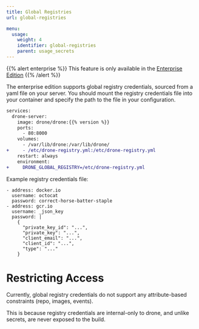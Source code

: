 ```yaml
---
title: Global Registries
url: global-registries

menu:
  usage:
    weight: 4
    identifier: global-registries
    parent: usage_secrets
---
```


{{% alert enterprise %}}
This feature is only available in the [Enterprise Edition](https://drone.io/enterprise/)
{{% /alert %}}

The enterprise edition supports global registry credentials, sourced from a yaml file on your server. You should mount the registry credentials file into your container and specify the path to the file in your configuration.

```diff
services:
  drone-server:
    image: drone/drone:{{% version %}}
    ports:
      - 80:8000
    volumes:
      - /var/lib/drone:/var/lib/drone/
+     - /etc/drone-registry.yml:/etc/drone-registry.yml
    restart: always
    environment:
+     DRONE_GLOBAL_REGISTRY=/etc/drone-registry.yml
```

Example registry credentials file:

```nohighlight
- address: docker.io
  username: octocat
  password: correct-horse-batter-staple
- address: gcr.io
  username: _json_key
  password: |
    {
      "private_key_id": "...",
      "private_key": "...",
      "client_email": "...",
      "client_id": "...",
      "type": "..."
    }
```

# Restricting Access

Currently, global registry credentials do not support any attribute-based constraints (repo, images, events).

This is because registry credentials are internal-only to drone, and unlike secrets, are never exposed to the build.
